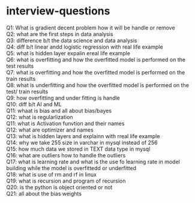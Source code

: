 # interview-questions

Q1: What is gradient decent problem   how  it will  be handle  or remove   
Q2: what are the first steps  in data analysis   
Q3: difference b/t the data science and data analysis   
Q4: diff b/t linear andd logistic   regression with real life example  
Q5: what is hidden layer expalin ereal life  example   
Q6:  what is overfitting and how the overfitted model is performed on the test results   
Q7:  what is overfitting and how the overfitted model is performed on the train  results     
Q8:  what is underfitting and how the overfitted model is performed on the test/ train results     
Q9: how  overfitting and under fitting is handle  
Q10: diff b/t AI and ML  
Q11: whaat is bias  and all about bias/bayes   
Q12: what is regularlization   
Q11: what is  Activation funvtion and their names   
Q12:  what are optimizer  and  names   
Q13: what is hidden layers and explainn with rreal life example     
Q14: why we take 255 size in varchar in mysql instead of 256    
Q15: how much data we stored in TEXT data type in mysql     
Q16: what are outliers how to handle  the outliers     
Q17: what is learning rate and what is the use fo learning rate in model building  while the model is overfittedd or underfitted   
Q18: what is use of rm  and rf in linux   
Q19: what is recursion and program of recursion     
Q20:  is the python is object oriented or not    
Q21: all about the bias weights   
